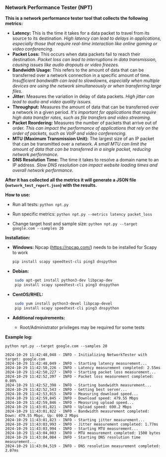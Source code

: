 
### **Network Performance Tester (NPT)**

**This is a network performance tester tool that collects the following metrics:**

 - **Latency:** This is the time it takes for a data packet to travel from its source to its destination. *High latency can lead to delays in applications, especially those that require real-time interaction like online gaming or video conferencing.*
 - **Packet Loss:** This occurs when data packets fail to reach their destination. *Packet loss can lead to interruptions in data
   transmission, causing issues like audio dropouts or video freezes.*
 - **Bandwidth Usage:** This refers to the amount of data that can be transferred over a network connection in a specific amount of time.  *Insufficient bandwidth can lead to slowdowns, especially when multiple devices are using the network simultaneously or when transferring large files.*
 - **Jitter:** Measures the variation in delay of data packets. *High jitter can lead to audio and video quality issues.*
 - **Throughput:** Measures the amount of data that can be transferred over a network in a given period. *It's important for applications that require high data transfer rates, such as file transfers and video streaming.*
 - **Packet Reordering:** Measures the number of packets that arrive out of order. *This can impact the performance of applications that rely on the order of packets, such as VoIP and video conferencing.*
 - **MTU (Maximum Transmission Unit):** The largest size of an IP packet that can be transmitted over a network. *A small MTU can limit the amount of data that can be transferred in a single packet, reducing network performance.*
 - **DNS Resolution Time:** The time it takes to resolve a domain name to an IP address. *Slow DNS resolution can impact website loading times and overall network performance.*

**After it has collected all the metrics it will generate a JSON file (`network_test_report.json`) with the results.**

**How to use:**
 - Run all tests: `python npt.py`

 - Run specific metrics: `python npt.py --metrics latency packet_loss`

 - Change target host and sample size: `python npt.py --target google.com --samples 20`

**Installation:**

 - **Windows:** 
 Npcap (https://npcap.com/) needs to be installed for Scapy to work

   ```bash
   pip install scapy speedtest-cli ping3 dnspython
   ```

 - **Debian:**

   ```bash
    sudo apt-get install python3-dev libpcap-dev
    pip install scapy speedtest-cli ping3 dnspython
   ```

 - **CentOS/RHEL:**

   ```bash
    sudo yum install python3-devel libpcap-devel
    pip install scapy speedtest-cli ping3 dnspython
   ```

 - **Additional requirements:**
   - Root/Administrator privileges may be required for some tests

**Example log:**


    python npt.py --target google.com --samples 20

    2024-10-29 11:42:48,048 - INFO - Initializing NetworkTester with target: google.com
    2024-10-29 11:42:48,049 - INFO - Starting latency measurement...
    2024-10-29 11:42:50,226 - INFO - Latency measurement completed: 2.55ms
    2024-10-29 11:42:50,227 - INFO - Starting packet loss measurement...
    2024-10-29 11:42:52,397 - INFO - Packet loss measurement completed: 0.00%
    2024-10-29 11:42:52,398 - INFO - Starting bandwidth measurement...
    2024-10-29 11:42:52,543 - INFO - Getting best server...
    2024-10-29 11:42:53,015 - INFO - Measuring download speed...
    2024-10-29 11:42:59,845 - INFO - Download speed: 479.55 Mbps
    2024-10-29 11:42:59,846 - INFO - Measuring upload speed...
    2024-10-29 11:43:01,821 - INFO - Upload speed: 690.2 Mbps
    2024-10-29 11:43:01,822 - INFO - Bandwidth measurement completed: Down: 479.55 Mbps, Up: 690.2 Mbps
    2024-10-29 11:43:01,823 - INFO - Starting jitter measurement...
    2024-10-29 11:43:03,993 - INFO - Jitter measurement completed: 1.77ms
    2024-10-29 11:43:03,994 - INFO - Starting MTU measurement...
    2024-10-29 11:43:04,003 - INFO - MTU measurement completed: 1500 bytes
    2024-10-29 11:43:04,004 - INFO - Starting DNS resolution time measurement...
    2024-10-29 11:43:04,519 - INFO - DNS resolution measurement completed: 2.07ms

